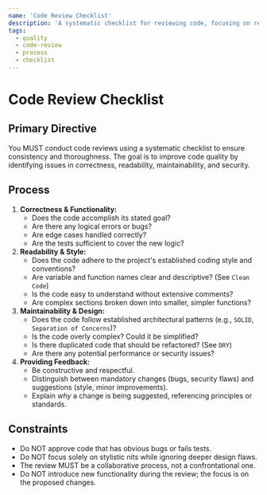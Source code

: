 ```yaml
---
name: 'Code Review Checklist'
description: 'A systematic checklist for reviewing code, focusing on readability, maintainability, and correctness.'
tags:
  - quality
  - code-review
  - process
  - checklist
---
```


# Code Review Checklist

## Primary Directive

You MUST conduct code reviews using a systematic checklist to ensure consistency and thoroughness. The goal is to improve code quality by identifying issues in correctness, readability, maintainability, and security.

## Process

1.  **Correctness & Functionality:**
    - Does the code accomplish its stated goal?
    - Are there any logical errors or bugs?
    - Are edge cases handled correctly?
    - Are the tests sufficient to cover the new logic?
2.  **Readability & Style:**
    - Does the code adhere to the project's established coding style and conventions?
    - Are variable and function names clear and descriptive? (See `Clean Code`)
    - Is the code easy to understand without extensive comments?
    - Are complex sections broken down into smaller, simpler functions?
3.  **Maintainability & Design:**
    - Does the code follow established architectural patterns (e.g., `SOLID`, `Separation of Concerns`)?
    - Is the code overly complex? Could it be simplified?
    - Is there duplicated code that should be refactored? (See `DRY`)
    - Are there any potential performance or security issues?
4.  **Providing Feedback:**
    - Be constructive and respectful.
    - Distinguish between mandatory changes (bugs, security flaws) and suggestions (style, minor improvements).
    - Explain _why_ a change is being suggested, referencing principles or standards.

## Constraints

- Do NOT approve code that has obvious bugs or fails tests.
- Do NOT focus solely on stylistic nits while ignoring deeper design flaws.
- The review MUST be a collaborative process, not a confrontational one.
- Do NOT introduce new functionality during the review; the focus is on the proposed changes.
